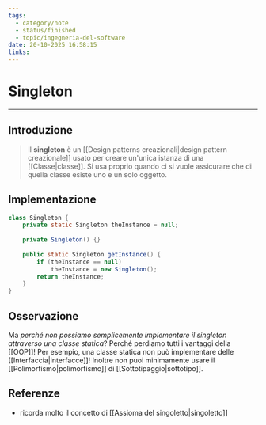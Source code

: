 ```yaml
---
tags:
  - category/note
  - status/finished
  - topic/ingegneria-del-software
date: 20-10-2025 16:58:15
links:
---
```

# Singleton
---
## Introduzione
> Il **singleton** è un [[Design patterns creazionali|design pattern creazionale]] usato per creare un'unica istanza di una [[Classe|classe]]. Si usa proprio quando ci si vuole assicurare che di quella classe esiste uno e un solo oggetto.

## Implementazione
```Java
class Singleton {
	private static Singleton theInstance = null;
	
	private Singleton() {}
	
	public static Singleton getInstance() {
		if (theInstance == null)
			theInstance = new Singleton();
		return theInstance;
	}
}
```

## Osservazione
Ma _perché non possiamo semplicemente implementare il singleton attraverso una classe statica_? Perché perdiamo tutti i vantaggi della [[OOP]]!
Per esempio, una classe statica non può implementare delle [[Interfaccia|interfacce]]! Inoltre non puoi minimamente usare il [[Polimorfismo|polimorfismo]] di [[Sottotipaggio|sottotipo]].

## Referenze
- ricorda molto il concetto di [[Assioma del singoletto|singoletto]]
